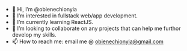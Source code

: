 - 👋 Hi, I’m @obienechionyia
- 👀 I’m interested in fullstack web/app development.
- 🌱 I’m currently learning ReactJS.
- 💞️ I’m looking to collaborate on any projects that can help me furthor develop my skills.
- 📫 How to reach me: email me @ obienechionyia@gmail.com

<!---
obienechionyia/obienechionyia is a ✨ special ✨ repository because its `README.md` (this file) appears on your GitHub profile.
You can click the Preview link to take a look at your changes.
--->
